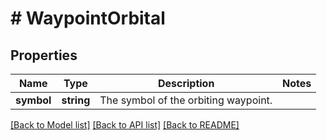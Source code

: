 # # WaypointOrbital

## Properties

Name | Type | Description | Notes
------------ | ------------- | ------------- | -------------
**symbol** | **string** | The symbol of the orbiting waypoint. |

[[Back to Model list]](../../README.md#models) [[Back to API list]](../../README.md#endpoints) [[Back to README]](../../README.md)
